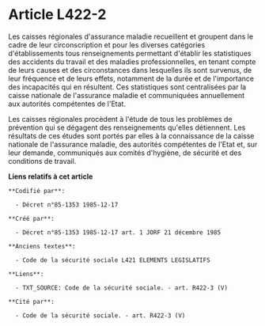 # Article L422-2

Les caisses régionales d'assurance maladie recueillent et groupent dans le cadre de leur circonscription et pour les diverses
catégories d'établissements tous renseignements permettant d'établir les statistiques des accidents du travail et des
maladies professionnelles, en tenant compte de leurs causes et des circonstances dans lesquelles ils sont survenus, de leur
fréquence et de leurs effets, notamment de la durée et de l'importance des incapacités qui en résultent. Ces statistiques
sont centralisées par la caisse nationale de l'assurance maladie et communiquées annuellement aux autorités compétentes de
l'Etat. 

Les caisses régionales procèdent à l'étude de tous les problèmes de prévention qui se dégagent des renseignements qu'elles
détiennent. Les résultats de ces études sont portés par elles à la connaissance de la caisse nationale de l'assurance
maladie, des autorités compétentes de l'Etat et, sur leur demande, communiqués aux comités d'hygiène, de sécurité et des
conditions de travail.

**Liens relatifs à cet article**

	**Codifié par**:

	  - Décret n°85-1353 1985-12-17

	**Créé par**:

	  - Décret n°85-1353 1985-12-17 art. 1 JORF 21 décembre 1985

	**Anciens textes**:

	  - Code de la sécurité sociale L421 ELEMENTS LEGISLATIFS

	**Liens**:

	  - TXT_SOURCE: Code de la sécurité sociale. - art. R422-3 (V)

	**Cité par**:

	  - Code de la sécurité sociale. - art. R422-3 (V)

